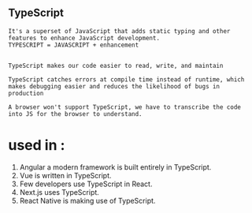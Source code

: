 ## TypeScript
    It's a superset of JavaScript that adds static typing and other features to enhance JavaScript development.
    TYPESCRIPT = JAVASCRIPT + enhancement


    TypeScript makes our code easier to read, write, and maintain

    TypeScript catches errors at compile time instead of runtime, which makes debugging easier and reduces the likelihood of bugs in production 

    A browser won't support TypeScript, we have to transcribe the code into JS for the browser to understand.
  


    
# used in : 
 1) Angular a modern framework is built entirely in TypeScript.
 2) Vue is written in TypeScript.
 3) Few developers use TypeScript in React.
 4) Next.js uses TypeScript.
 5) React Native is making use of TypeScript.
